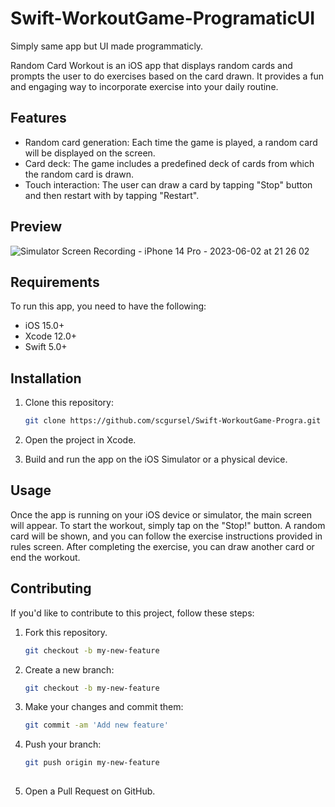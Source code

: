 # Swift-WorkoutGame-ProgramaticUI
Simply same app but UI made programmaticly.

Random Card Workout is an iOS app that displays random cards and prompts the user to do exercises based on the card drawn. It provides a fun and engaging way to incorporate exercise into your daily routine.

## Features

- Random card generation: Each time the game is played, a random card will be displayed on the screen.
- Card deck: The game includes a predefined deck of cards from which the random card is drawn.
- Touch interaction: The user can draw a card by tapping "Stop" button and then restart with by tapping "Restart".

## Preview

![Simulator Screen Recording - iPhone 14 Pro - 2023-06-02 at 21 26 02](https://github.com/scgursel/Swift-WorkoutGame-ProgramaticUI/assets/95382610/c2b73c81-5b3a-430b-8639-eeba0d5f3966)


## Requirements

To run this app, you need to have the following:

- iOS 15.0+
- Xcode 12.0+
- Swift 5.0+

## Installation

1. Clone this repository:
   ```bash
   git clone https://github.com/scgursel/Swift-WorkoutGame-Progra.git
   
2. Open the project in Xcode.

3. Build and run the app on the iOS Simulator or a physical device.

## Usage
Once the app is running on your iOS device or simulator, the main screen will appear. To start the workout, simply tap on the "Stop!" button. A random card will be shown, and you can follow the exercise instructions provided in rules screen. After completing the exercise, you can draw another card or end the workout.


## Contributing

If you'd like to contribute to this project, follow these steps:

1. Fork this repository.
   ```bash
   git checkout -b my-new-feature

2. Create a new branch:
   ```bash
   git checkout -b my-new-feature

3. Make your changes and commit them:
   ```bash
   git commit -am 'Add new feature'

4. Push your branch:
   ```bash
   git push origin my-new-feature
 
5. Open a Pull Request on GitHub.
